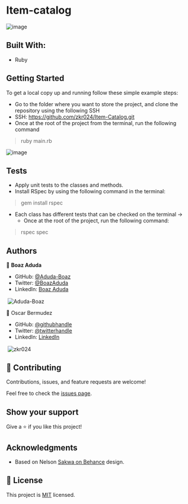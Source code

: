 # Item-catalog

![image](https://user-images.githubusercontent.com/93548973/177593001-7c22c882-f5b9-4b2c-af62-71ad3c36627a.png)


## Built With:

- Ruby

## Getting Started

To get a local copy up and running follow these simple example steps:

- Go to the folder where you want to store the project, and clone the repository using the following SSH
- SSH: https://github.com/zkr024/Item-Catalog.git
- Once at the root of the project from the terminal, run the following command
 > ruby main.rb

![image](https://user-images.githubusercontent.com/93548973/177592075-549740ed-ac4d-4fb9-817b-24ee09260992.png)

## Tests

* Apply unit tests to the classes and methods.
* Install RSpec by using the following command in the terminal:
> gem install rspec

* Each class has different tests that can be checked on the terminal ->
  - Once at the root of the project, run the following command:
> rspec spec


## Authors

👤 **Boaz Aduda**

- GitHub: [@Aduda-Boaz](https://github.com/Aduda-Boaz)
- Twitter: [@BoazAduda](https://twitter.com/BoazAduda)
- LinkedIn: [Boaz Aduda](https://www.linkedin.com/in/boaz-aduda/)

<p>&nbsp;<img align="center" src="https://github-readme-stats.vercel.app/api?username=Aduda-Boaz&show_icons=true&locale=en" alt="Aduda-Boaz" /></p>


👤 Oscar Bermudez

- GitHub: [@githubhandle](https://github.com/zkr024)
- Twitter: [@twitterhandle](https://twitter.com/zkr024)
- LinkedIn: [LinkedIn](www.linkedin.com/in/oscar-bermudez-07908222a)

<p>&nbsp;<img align="center" src="https://github-readme-stats.vercel.app/api?username=zkr024&show_icons=true&locale=en&theme=dark" alt="zkr024" /></p>

## 🤝 Contributing

Contributions, issues, and feature requests are welcome!

Feel free to check the [issues page](../../issues/).

## Show your support

Give a ⭐️ if you like this project!

## Acknowledgments

- Based on Nelson [Sakwa on Behance](https://www.behance.net/sakwadesignstudio) design.

## 📝 License

This project is [MIT](./MIT.md) licensed.
